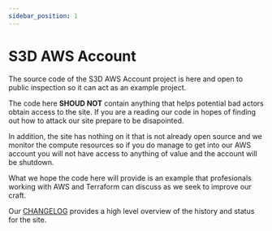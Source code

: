 ```yaml
---
sidebar_position: 1
---
```


# S3D AWS Account

The source code of the S3D AWS Account project is here and open to public
inspection so it can act as an example project.

The code here **SHOUD NOT** contain anything that helps potential bad actors
obtain access to the site. If you are a reading our code in hopes of finding
out how to attack our site prepare to be disapointed.

In addition, the site has nothing on it that is not already open source and we
monitor the compute resources so if you do manage to get into our AWS account
you will not have access to anything of value and the account will be shutdown.

What we hope the code here will provide is an example that profesionals working
with AWS and Terraform can discuss as we seek to improve our craft.

Our [CHANGELOG](./CHANGELOG.md) provides a high level overview of the history
and status for the site.

